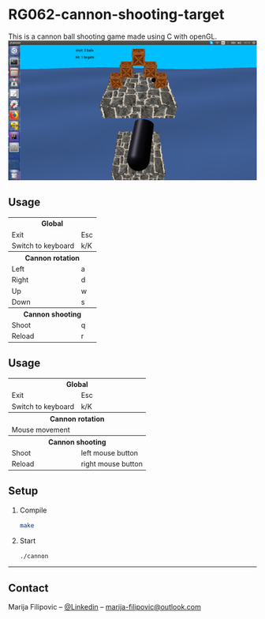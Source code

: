 # RG062-cannon-shooting-target


This is a cannon ball shooting game made using C with openGL.
![](screenshotFinal.png)

## Usage

<table>
  <tr>
    <th colspan="2">Global</th>
  </tr>
  <tr>
    <td>Exit</td><td>Esc</td>
  </tr>
  <tr>
    <td>Switch to keyboard</td><td>k/K</td>
  </tr>
  <tr>
    <th colspan="2">Cannon rotation</th>
  </tr>
  <tr>
    <td>Left</td><td>a</td>
  </tr>
  <tr>
    <td>Right</td><td>d</td>
  </tr>
  <tr>
    <td>Up</td><td>w</td>
  </tr>
  <tr>
    <td>Down</td><td>s</td>
  </tr>
  <tr>
    <th colspan="2"> Cannon shooting </th>
  </tr>
    <tr>
        <td>Shoot</td><td>q</td>    
    </tr>
    <tr>
        <td>Reload</td><td>r</td>
    </tr>
</table>


## Usage

<table>
  <tr>
    <th colspan="2">Global</th>
  </tr>
  <tr>
    <td>Exit</td><td>Esc</td>
  </tr>
  <tr>
    <td>Switch to keyboard</td><td>k/K</td>
  </tr>
  <tr>
    <th colspan="2">Cannon rotation</th>
  </tr>
  <tr>
    <td>Mouse movement</td>
  </tr>
  <tr>
    <th colspan="2">Cannon shooting</th>
  </tr>
    <tr>
        <td>Shoot</td><td>left mouse button</td>    
    </tr>
    <tr>
        <td>Reload</td><td>right mouse button</td>
    </tr>
</table>

## Setup

1. Compile

    ```sh
	make

    ```

2. Start

    ```sh
	./cannon

    ```

***
## Contact

Marija Filipovic – [@Linkedin](https://www.linkedin.com/in/marija-filipovic/) – marija-filipovic@outlook.com
